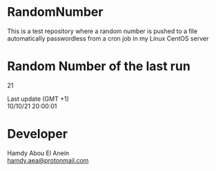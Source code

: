 # RandomNumber    
This is a test repository where a random number is pushed to a file automatically passwordless from a cron job in my Linux CentOS server    
# Random Number of the last run   
21
      
Last update (GMT +1)    
10/10/21 20:00:01
# Developer    
Hamdy Abou El Anein   
hamdy.aea@protonmail.com
